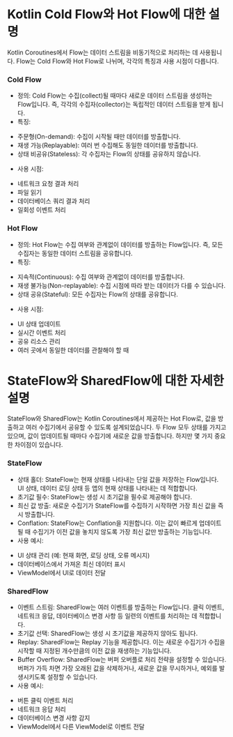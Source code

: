 # Kotlin Cold Flow와 Hot Flow에 대한 설명
Kotlin Coroutines에서 Flow는 데이터 스트림을 비동기적으로 처리하는 데 사용됩니다. Flow는 Cold Flow와 Hot Flow로 나뉘며, 각각의 특징과 사용 시점이 다릅니다.
### Cold Flow
* 정의: Cold Flow는 수집(collect)될 때마다 새로운 데이터 스트림을 생성하는 Flow입니다. 즉, 각각의 수집자(collector)는 독립적인 데이터 스트림을 받게 됩니다.
* 특징:
 - 주문형(On-demand): 수집이 시작될 때만 데이터를 방출합니다.
 - 재생 가능(Replayable): 여러 번 수집해도 동일한 데이터를 방출합니다.
 - 상태 비공유(Stateless): 각 수집자는 Flow의 상태를 공유하지 않습니다.

* 사용 시점:
 - 네트워크 요청 결과 처리
 - 파일 읽기
 - 데이터베이스 쿼리 결과 처리
 - 일회성 이벤트 처리
   
### Hot Flow
* 정의: Hot Flow는 수집 여부와 관계없이 데이터를 방출하는 Flow입니다. 즉, 모든 수집자는 동일한 데이터 스트림을 공유합니다.
* 특징:
 - 지속적(Continuous): 수집 여부와 관계없이 데이터를 방출합니다.
 - 재생 불가능(Non-replayable):  수집 시점에 따라 받는 데이터가 다를 수 있습니다.
 - 상태 공유(Stateful): 모든 수집자는 Flow의 상태를 공유합니다.

* 사용 시점:
 - UI 상태 업데이트
 - 실시간 이벤트 처리
 - 공유 리소스 관리
 - 여러 곳에서 동일한 데이터를 관찰해야 할 때

# StateFlow와 SharedFlow에 대한 자세한 설명
StateFlow와 SharedFlow는 Kotlin Coroutines에서 제공하는 Hot Flow로, 값을 방출하고 여러 수집기에서 공유할 수 있도록 설계되었습니다. 두 Flow 모두 상태를 가지고 있으며, 값이 업데이트될 때마다 수집기에 새로운 값을 방출합니다. 하지만 몇 가지 중요한 차이점이 있습니다.
### StateFlow
* 상태 홀더: StateFlow는 현재 상태를 나타내는 단일 값을 저장하는 Flow입니다. UI 상태, 데이터 로딩 상태 등 앱의 현재 상태를 나타내는 데 적합합니다.
* 초기값 필수: StateFlow는 생성 시 초기값을 필수로 제공해야 합니다.
* 최신 값 방출: 새로운 수집기가 StateFlow를 수집하기 시작하면 가장 최신 값을 즉시 방출합니다.
* Conflation: StateFlow는 Conflation을 지원합니다. 이는 값이 빠르게 업데이트될 때 수집기가 이전 값을 놓치지 않도록 가장 최신 값만 방출하는 기능입니다.
* 사용 예시:
 - UI 상태 관리 (예: 현재 화면, 로딩 상태, 오류 메시지)
 - 데이터베이스에서 가져온 최신 데이터 표시
 - ViewModel에서 UI로 데이터 전달

### SharedFlow
* 이벤트 스트림: SharedFlow는 여러 이벤트를 방출하는 Flow입니다. 클릭 이벤트, 네트워크 응답, 데이터베이스 변경 사항 등 일련의 이벤트를 처리하는 데 적합합니다.
* 초기값 선택: SharedFlow는 생성 시 초기값을 제공하지 않아도 됩니다.
* Replay: SharedFlow는 Replay 기능을 제공합니다. 이는 새로운 수집기가 수집을 시작할 때 지정된 개수만큼의 이전 값을 재생하는 기능입니다.
* Buffer Overflow: SharedFlow는 버퍼 오버플로 처리 전략을 설정할 수 있습니다. 버퍼가 가득 차면 가장 오래된 값을 삭제하거나, 새로운 값을 무시하거나, 예외를 발생시키도록 설정할 수 있습니다.
* 사용 예시:
 - 버튼 클릭 이벤트 처리
 - 네트워크 응답 처리
 - 데이터베이스 변경 사항 감지
 - ViewModel에서 다른 ViewModel로 이벤트 전달
